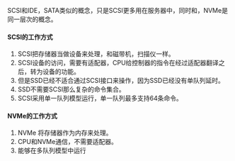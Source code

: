 SCSI和IDE，SATA类似的概念，只是SCSI更多用在服务器中，同时和，NVMe是同一层次的概念。

#### SCSI的工作方式
1. SCSI把存储器当做设备来处理，和磁带机，扫描仪一样。
2. SCSI设备的访问，需要有适配器，CPU给控制器的指令在经过适配器翻译之后，转为设备的功能。
3. 但是SSD已经不适合通过SCSI接口来操作，因为SSD已经没有单队列延时。
4. SSD不需要SCSI那么复杂的命令集合。
5. SCSI采用单一队列模型运行，单一队列最多支持64条命令。

#### NVMe的工作方式
1. NVMe 将存储器作为内存来处理。
2. CPU和NVMe通信，不需要适配器。
3. 能够在多队列模型中运行
